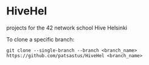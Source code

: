 # HiveHel
projects for the 42 network school Hive Helsinki

To clone a specific branch:
```
git clone --single-branch --branch <branch_name> https://github.com/patsastus/HiveHel <branch_name>
```

